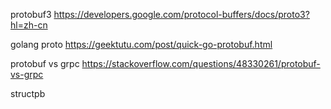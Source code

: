 protobuf3
https://developers.google.com/protocol-buffers/docs/proto3?hl=zh-cn

golang proto
https://geektutu.com/post/quick-go-protobuf.html

protobuf vs grpc
https://stackoverflow.com/questions/48330261/protobuf-vs-grpc

structpb
